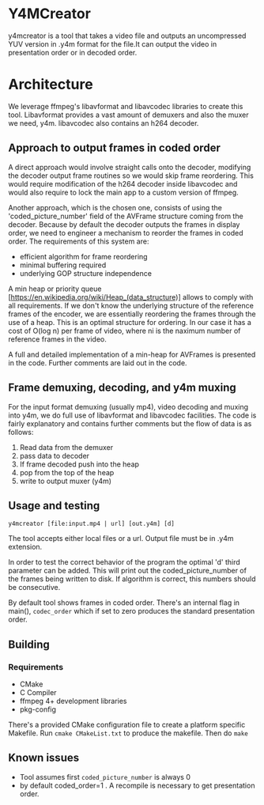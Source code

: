 # Y4MCreator

y4mcreator is a tool that takes a video file and outputs an uncompressed YUV version in .y4m format for the file.It can output the video in presentation order or in decoded order. 


# Architecture
We leverage ffmpeg's libavformat and libavcodec libraries to create this tool. Libavformat provides a vast amount of demuxers and also the muxer we need, y4m. libavcodec also contains an h264 decoder. 

## Approach to output frames in coded order
A direct approach would involve straight calls onto the decoder, modifying the decoder output frame routines so we would skip frame reordering. This would require modification of the h264 decoder inside libavcodec and would also require to lock the main app to a custom version of ffmpeg.

Another approach, which is the chosen one, consists of using the 'coded_picture_number' field of the AVFrame structure coming from the decoder. Because by default the decoder outputs the frames in display order, we need to engineer a mechanism to reorder the frames in coded order. The requirements of this system are:

* efficient algorithm for frame reordering
* minimal buffering required
* underlying GOP structure independence

A min heap or priority queue [https://en.wikipedia.org/wiki/Heap_(data_structure)] allows to comply with all requirements. If we don't know the underlying structure of the reference frames of the encoder, we are essentially reordering the frames through the use of a heap. This is an optimal structure for ordering. In our case it has a cost of O(log n) per frame of video, where ni is the naximum number of reference frames in the video.

A full and detailed implementation of a min-heap for AVFrames is presented in the code. Further comments are laid out in the code.


## Frame demuxing, decoding, and y4m muxing

For the input format demuxing (usually mp4), video decoding and muxing into y4m, we do full use of libavformat and libavcodec facilities. The code is fairly explanatory and contains further comments but the flow of data is as follows:
1. Read data from the demuxer
2. pass data to decoder
3. If frame decoded push into the heap 
4. pop from the top of the heap 
5. write to output muxer (y4m)








## Usage and testing

`y4mcreator [file:input.mp4 | url] [out.y4m] [d]`

The tool accepts either local files or a url. Output file must be in .y4m extension. 

In order to test the correct behavior of the program the optimal 'd' third parameter can be added. This will print out the coded_picture_number of the frames being written to disk. If algorithm is correct, this numbers should be consecutive. 

By default tool shows frames in coded order. There's an internal flag in main(), `codec_order` which if set to zero produces the standard presentation order. 



## Building
### Requirements

* CMake
* C Compiler
* ffmpeg 4+ development libraries
* pkg-config

There's a provided CMake configuration file to create a platform specific Makefile. Run `cmake CMakeList.txt` to produce the makefile. Then do `make` 


## Known issues
* Tool assumes first `coded_picture_number` is always 0
* by default coded_order=1 . A recompile is necessary to get presentation order.



